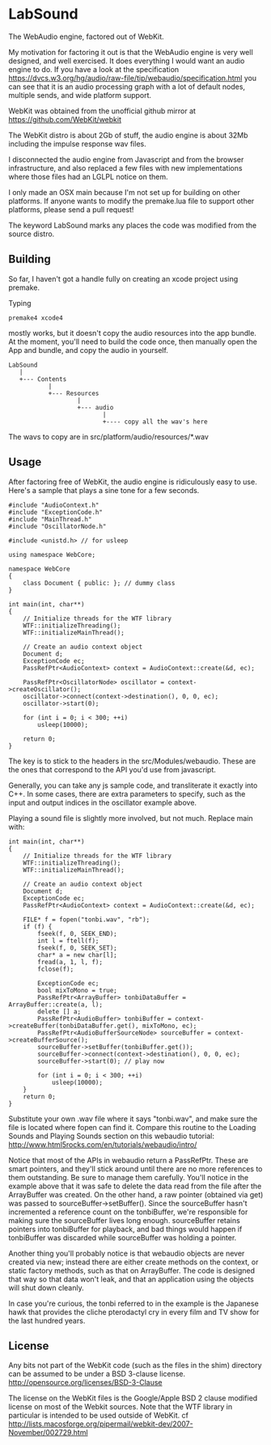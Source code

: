 LabSound
========

The WebAudio engine, factored out of WebKit.

My motivation for factoring it out is that the WebAudio engine is very well designed,
and well exercised. It does everything I would want an audio engine to do. If you have
a look at the specification <https://dvcs.w3.org/hg/audio/raw-file/tip/webaudio/specification.html>
you can see that it is an audio processing graph with a lot of default nodes, multiple
sends, and wide platform support.

WebKit was obtained from the unofficial github mirror at <https://github.com/WebKit/webkit>

The WebKit distro is about 2Gb of stuff, the audio engine is about 32Mb including
the impulse response wav files. 

I disconnected the audio engine from Javascript and from the browser infrastructure,
and also replaced a few files with new implementations where those files had an LGLPL
notice on them.

I only made an OSX main because I'm not set up for building on other platforms. If
anyone wants to modify the premake.lua file to support other platforms, please send
a pull request!

The keyword LabSound marks any places the code was modified from the source distro.

Building
--------

So far, I haven't got a handle fully on creating an xcode project using premake.

Typing 

    premake4 xcode4 
    
mostly works, but it doesn't copy the audio resources into the app bundle. At the moment,
you'll need to build the code once, then manually open the App and bundle, and copy
the audio in yourself.

    LabSound
       |
       +--- Contents
               |
               +--- Resources
                       |
                       +--- audio
                              |
                              +---- copy all the wav's here

The wavs to copy are in src/platform/audio/resources/*.wav

Usage
-----

After factoring free of WebKit, the audio engine is ridiculously easy to use. Here's a
sample that plays a sine tone for a few seconds.

    #include "AudioContext.h"
    #include "ExceptionCode.h"
    #include "MainThread.h"
    #include "OscillatorNode.h"
    
    #include <unistd.h> // for usleep
    
    using namespace WebCore;
    
    namespace WebCore
    {
        class Document { public: }; // dummy class
    }
    
    int main(int, char**)
    {
        // Initialize threads for the WTF library
        WTF::initializeThreading();
        WTF::initializeMainThread();
        
        // Create an audio context object
        Document d;
        ExceptionCode ec;
        PassRefPtr<AudioContext> context = AudioContext::create(&d, ec);
    
        PassRefPtr<OscillatorNode> oscillator = context->createOscillator();
        oscillator->connect(context->destination(), 0, 0, ec);
        oscillator->start(0);
        
        for (int i = 0; i < 300; ++i)
            usleep(10000);
        
        return 0;
    }

The key is to stick to the headers in the src/Modules/webaudio. These are the ones that
correspond to the API you'd use from javascript.

Generally, you can take any js sample code, and transliterate it exactly into C++. In some cases,
there are extra parameters to specify, such as the input and output indices in the 
oscillator example above.

Playing a sound file is slightly more involved, but not much. Replace main with: 

    int main(int, char**)
    {
        // Initialize threads for the WTF library
        WTF::initializeThreading();
        WTF::initializeMainThread();
        
        // Create an audio context object
        Document d;
        ExceptionCode ec;
        PassRefPtr<AudioContext> context = AudioContext::create(&d, ec);
    
        FILE* f = fopen("tonbi.wav", "rb");
        if (f) {
            fseek(f, 0, SEEK_END);
            int l = ftell(f);
            fseek(f, 0, SEEK_SET);
            char* a = new char[l];
            fread(a, 1, l, f);
            fclose(f);
            
            ExceptionCode ec;
            bool mixToMono = true;
            PassRefPtr<ArrayBuffer> tonbiDataBuffer = ArrayBuffer::create(a, l);
            delete [] a;
            PassRefPtr<AudioBuffer> tonbiBuffer = context->createBuffer(tonbiDataBuffer.get(), mixToMono, ec);
            PassRefPtr<AudioBufferSourceNode> sourceBuffer = context->createBufferSource();
            sourceBuffer->setBuffer(tonbiBuffer.get());
            sourceBuffer->connect(context->destination(), 0, 0, ec);
            sourceBuffer->start(0); // play now
            
            for (int i = 0; i < 300; ++i)
                usleep(10000);
        }
        return 0;
    }

Substitute your own .wav file where it says "tonbi.wav", and make sure the file is located
where fopen can find it. Compare this routine to the Loading Sounds and Playing Sounds
section on this webaudio tutorial: <http://www.html5rocks.com/en/tutorials/webaudio/intro/>

Notice that most of the APIs in webaudio return a PassRefPtr. These are smart pointers, and
they'll stick around until there are no more references to them outstanding. Be sure to 
manage them carefully. You'll notice in the example above that it was safe to delete the
data read from the file after the ArrayBuffer was created. On the other hand, a raw pointer
(obtained via get) was passed to sourceBuffer->setBuffer(). Since the sourceBuffer hasn't
incremented a reference count on the tonbiBuffer, we're responsible for making sure the
sourceBuffer lives long enough. sourceBuffer retains pointers into tonbiBuffer for playback,
and bad things would happen if tonbiBuffer was discarded while sourceBuffer was holding a
pointer.

Another thing you'll probably notice is that webaudio objects are never created via new;
instead there are either create methods on the context, or static factory methods, such
as that on ArrayBuffer. The code is designed that way so that data won't leak, and that
an application using the objects will shut down cleanly. 

In case you're curious, the tonbi referred to in the example is the Japanese hawk that provides the cliche pterodactyl
cry in every film and TV show for the last hundred years.

License
-------
Any bits not part of the WebKit code (such as the files in the shim) directory can
be assumed to be under a BSD 3-clause license. <http://opensource.org/licenses/BSD-3-Clause>

The license on the WebKit files is the Google/Apple BSD 2 clause modified license on
most of the Webkit sources. Note that the WTF library in particular is intended to be
used outside of WebKit.  cf <http://lists.macosforge.org/pipermail/webkit-dev/2007-November/002729.html>

